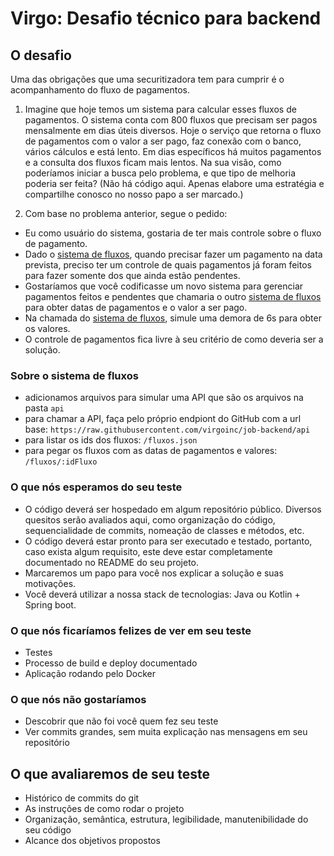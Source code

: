 # Virgo: Desafio técnico para backend

## O desafio

Uma das obrigações que uma securitizadora tem para cumprir é o acompanhamento do fluxo de pagamentos.

1. Imagine que hoje temos um sistema para calcular esses fluxos de pagamentos. O sistema conta com 800 fluxos que precisam ser pagos mensalmente em dias úteis diversos. Hoje o serviço que retorna o fluxo de pagamentos com o valor a ser pago, faz conexão com o banco, vários cálculos e está lento. Em dias específicos há muitos pagamentos e a consulta dos fluxos ficam mais lentos. Na sua visão, como poderíamos iniciar a busca pelo problema, e que tipo de melhoria poderia ser feita? (Não há código aqui. Apenas elabore uma estratégia e compartilhe conosco no nosso papo a ser marcado.)

2. Com base no problema anterior, segue o pedido:
  - Eu como usuário do sistema, gostaria de ter mais controle sobre o fluxo de pagamento.
  - Dado o [sistema de fluxos](#sobre-o-sistema-de-fluxos), quando precisar fazer um pagamento na data prevista, preciso ter um controle de quais pagamentos já foram feitos para fazer somente dos que ainda estão pendentes.
  - Gostaríamos que você codificasse um novo sistema para gerenciar pagamentos feitos e pendentes que chamaria o outro [sistema de fluxos](#sobre-o-sistema-de-fluxos) para obter datas de pagamentos e o valor a ser pago.
  - Na chamada do [sistema de fluxos](#sobre-o-sistema-de-fluxos), simule uma demora de 6s para obter os valores.
  - O controle de pagamentos fica livre à seu critério de como deveria ser a solução.

### Sobre o sistema de fluxos

- adicionamos arquivos para simular uma API que são os arquivos na pasta `api`
- para chamar a API, faça pelo próprio endpiont do GitHub com a url base: `https://raw.githubusercontent.com/virgoinc/job-backend/api`
- para listar os ids dos fluxos: `/fluxos.json`
- para pegar os fluxos com as datas de pagamentos e valores: `/fluxos/:idFluxo`

### O que nós esperamos do seu teste

- O código deverá ser hospedado em algum repositório público. Diversos quesitos serão avaliados aqui, como organização do código, sequencialidade de commits, nomeação de classes e métodos, etc.
- O código deverá estar pronto para ser executado e testado, portanto, caso exista algum requisito, este deve estar completamente documentado no README do seu projeto.
- Marcaremos um papo para você nos explicar a solução e suas motivações.
- Você deverá utilizar a nossa stack de tecnologias: Java ou Kotlin + Spring boot.

### O que nós ficaríamos felizes de ver em seu teste

- Testes
- Processo de build e deploy documentado
- Aplicação rodando pelo Docker

### O que nós não gostaríamos

- Descobrir que não foi você quem fez seu teste
- Ver commits grandes, sem muita explicação nas mensagens em seu repositório

## O que avaliaremos de seu teste

- Histórico de commits do git
- As instruções de como rodar o projeto
- Organização, semântica, estrutura, legibilidade, manutenibilidade do seu código
- Alcance dos objetivos propostos
